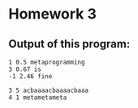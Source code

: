 #  Homework 3
## Output of this program:
```
1 0.5 metaprogramming 
3 0.67 is 
-1 2.46 fine 

3 5 acbaaaacbaaaacbaaa 
4 1 metametameta
```

